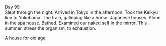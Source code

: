 Day 99  
Slept through the night. Arrived in Tokyo in the afternoon. Took the Keikyu line to Yokohama. The train, galloping like a horse. Japanese houses. Alone in the spa house. Bathed. Examined our naked self in the mirror. This summer, stress the organism, to exhaustion. 

A house for old age.